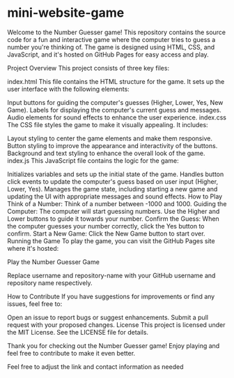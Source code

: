 # mini-website-game

Welcome to the Number Guesser game! This repository contains the source code for a fun and interactive game where the computer tries to guess a number you're thinking of. The game is designed using HTML, CSS, and JavaScript, and it's hosted on GitHub Pages for easy access and play.

Project Overview
This project consists of three key files:

index.html
This file contains the HTML structure for the game. It sets up the user interface with the following elements:

Input buttons for guiding the computer's guesses (Higher, Lower, Yes, New Game).
Labels for displaying the computer's current guess and messages.
Audio elements for sound effects to enhance the user experience.
index.css
The CSS file styles the game to make it visually appealing. It includes:

Layout styling to center the game elements and make them responsive.
Button styling to improve the appearance and interactivity of the buttons.
Background and text styling to enhance the overall look of the game.
index.js
This JavaScript file contains the logic for the game:

Initializes variables and sets up the initial state of the game.
Handles button click events to update the computer's guess based on user input (Higher, Lower, Yes).
Manages the game state, including starting a new game and updating the UI with appropriate messages and sound effects.
How to Play
Think of a Number: Think of a number between -1000 and 1000.
Guiding the Computer: The computer will start guessing numbers. Use the Higher and Lower buttons to guide it towards your number.
Confirm the Guess: When the computer guesses your number correctly, click the Yes button to confirm.
Start a New Game: Click the New Game button to start over.
Running the Game
To play the game, you can visit the GitHub Pages site where it's hosted:

Play the Number Guesser Game

Replace username and repository-name with your GitHub username and repository name respectively.

How to Contribute
If you have suggestions for improvements or find any issues, feel free to:

Open an issue to report bugs or suggest enhancements.
Submit a pull request with your proposed changes.
License
This project is licensed under the MIT License. See the LICENSE file for details.


Thank you for checking out the Number Guesser game! Enjoy playing and feel free to contribute to make it even better.

Feel free to adjust the link and contact information as needed
